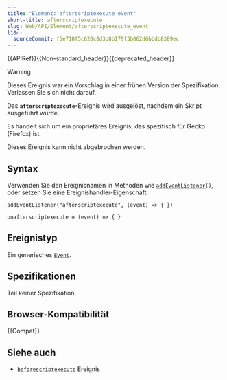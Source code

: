 ```yaml
---
title: "Element: afterscriptexecute event"
short-title: afterscriptexecute
slug: Web/API/Element/afterscriptexecute_event
l10n:
  sourceCommit: f5e710f5c620c8d3c8b179f3b062d6bbdc8389ec
---
```


{{APIRef}}{{Non-standard_header}}{{deprecated_header}}

> [!WARNING]
> Dieses Ereignis war ein Vorschlag in einer frühen Version der Spezifikation. Verlassen Sie sich nicht darauf.

Das **`afterscriptexecute`**-Ereignis wird ausgelöst, nachdem ein Skript ausgeführt wurde.

Es handelt sich um ein proprietäres Ereignis, das spezifisch für Gecko (Firefox) ist.

Dieses Ereignis kann nicht abgebrochen werden.

## Syntax

Verwenden Sie den Ereignisnamen in Methoden wie [`addEventListener()`](/de/docs/Web/API/EventTarget/addEventListener), oder setzen Sie eine Ereignishandler-Eigenschaft.

```js-nolint
addEventListener("afterscriptexecute", (event) => { })

onafterscriptexecute = (event) => { }
```

## Ereignistyp

Ein generisches [`Event`](/de/docs/Web/API/Event).

## Spezifikationen

Teil keiner Spezifikation.

## Browser-Kompatibilität

{{Compat}}

## Siehe auch

- [`beforescriptexecute`](/de/docs/Web/API/Element/beforescriptexecute_event) Ereignis
